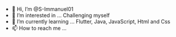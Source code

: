 - 👋 Hi, I’m @S-Immanuel01
- 👀 I’m interested in ... Challenging myself 
- 🌱 I’m currently learning ... Flutter, Java, JavaScript, Html and Css
- 📫 How to reach me ...


<!---
S-Immanuel01/S-Immanuel01 is a ✨ special ✨ repository because its `README.md` (this file) appears on your GitHub profile.
You can click the Preview link to take a look at your changes.
- 💞️ I’m looking to collaborate on ... 
--->
